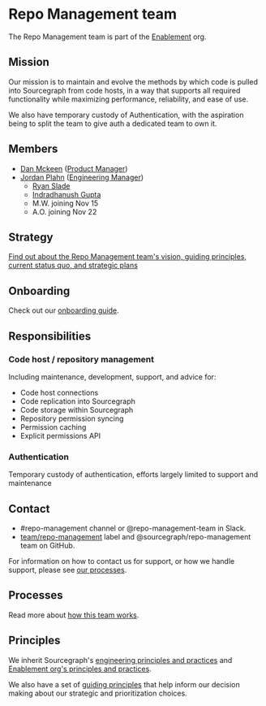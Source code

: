 # Repo Management team

The Repo Management team is part of the [Enablement](../index.md) org.

## Mission

Our mission is to maintain and evolve the methods by which code is pulled into Sourcegraph from code hosts, in a way that supports all required functionality while maximizing performance, reliability, and ease of use.

We also have temporary custody of Authentication, with the aspiration being to split the team to give auth a dedicated team to own it.

## Members

- [Dan Mckeen](../../../company/team/index.md#dan-mckean) ([Product Manager](../../../product/roles/index.md#product-manager))
- [Jordan Plahn](../../../company/team/index.md#jordan-plahn) ([Engineering Manager](../../roles.md#engineering-manager))
  - [Ryan Slade](../../../company/team/index.md#ryan-slade)
  - [Indradhanush Gupta](../../../company/team/index.md#indradhanush-gupta)
  - M.W. joining Nov 15
  - A.O. joining Nov 22

## Strategy

[Find out about the Repo Management team's vision, guiding principles, current status quo, and strategic plans](../../../company/strategy/enablement/repo-management/index.md)

## Onboarding

Check out our [onboarding guide](onboarding.md).

## Responsibilities

### Code host / repository management

Including maintenance, development, support, and advice for:

- Code host connections
- Code replication into Sourcegraph
- Code storage within Sourcegraph
- Repository permission syncing
- Permission caching
- Explicit permissions API

### Authentication

Temporary custody of authentication, efforts largely limited to support and maintenance

## Contact

- #repo-management channel or @repo-management-team in Slack.
- [team/repo-management](https://github.com/sourcegraph/sourcegraph/labels/team%2Frepo-management) label and @sourcegraph/repo-management team on GitHub.

For information on how to contact us for support, or how we handle support, please see [our processes](processes.md).

## Processes

Read more about [how this team works](processes.md).

## Principles

We inherit Sourcegraph's [engineering principles and practices](../../principles-and-practices.md) and [Enablement org's principles and practices](../index.md#principles-and-practices).

We also have a set of [guiding principles](../../../company/strategy/enablement/repo-management/index.md#guiding-principles) that help inform our decision making about our strategic and prioritization choices.

